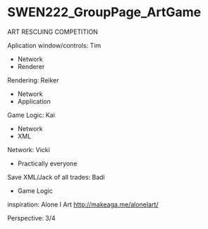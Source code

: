 # SWEN222_GroupPage_ArtGame
ART RESCUING COMPETITION

Aplication window/controls: Tim
 - Network
 - Renderer

Rendering: Reiker
 - Network
 - Application

Game Logic: Kai
 - Network
 - XML
 
Network: Vicki
 - Practically everyone

Save XML/Jack of all trades: Badi 
 - Game Logic

inspiration: Alone I Art http://makeaga.me/aloneIart/

Perspective: 3/4


